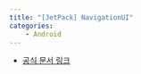 ```yaml
---
title: "[JetPack] NavigationUI"
categories:
    - Android
---
```

* [공식 문서 링크](https://developer.android.com/guide/navigation)